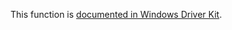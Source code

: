 This function is [documented in Windows Driver Kit](https://learn.microsoft.com/en-us/windows-hardware/drivers/ddi/ntifs/nf-ntifs-rtldecompressfragmentex).
